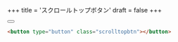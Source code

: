 +++
title = 'スクロールトップボタン'
draft = false
+++

<button type="button" class="scrolltopbtn"></button>

```html
<button type="button" class="scrolltopbtn"></button>
```
